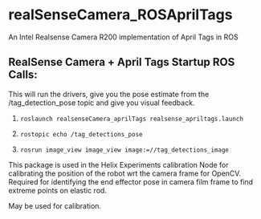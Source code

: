 # realSenseCamera_ROSAprilTags
An Intel Realsense Camera R200 implementation of April Tags in ROS

## RealSense Camera + April Tags Startup ROS Calls:
This will run the drivers, give you the pose estimate from the /tag_detection_pose topic and give you visual feedback. 

1. `roslaunch realsenseCamera_aprilTags realsense_apriltags.launch`

2. `rostopic echo /tag_detections_pose`

3. `rosrun image_view image_view image:=//tag_detections_image`

This package is used in the Helix Experiments calibration Node for calibrating the position of the robot wrt the camera frame for OpenCV. Required for identifying the end effector pose in camera film frame to find extreme points on elastic rod. 

May be used for calibration.

